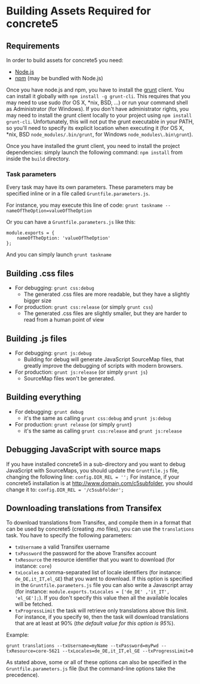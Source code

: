 # Building Assets Required for concrete5


## Requirements
In order to build assets for concrete5 you need:
- [Node.js](http://nodejs.org/)
- [npm](http://npmjs.org/) (may be bundled with Node.js)

Once you have node.js and npm, you have to install the [grunt](http://gruntjs.com/) client.
You can install it globally with `npm install -g grunt-cli`. This requires that you may need to use sudo (for OS X, *nix, BSD, …) or run your command shell as Administrator (for Windows).
If you don't have administrator rights, you may need to install the grunt client locally to your project using `npm install grunt-cli`.
Unfortunately, this will not put the grunt executable in your PATH, so you'll need to specify its explicit location when executing it (for OS X, *nix, BSD `node_modules/.bin/grunt`, for Windows `node_modules\.bin\grunt`).

Once you have installed the grunt client, you need to install the project dependencies: simply launch the following command: `npm install` from inside the `build` directory.

### Task parameters

Every task may have its own parameters. These parameters may be specified inline or in a file called `Gruntfile.parameters.js`.

For instance, you may execute this line of code:
`grunt taskname --nameOfTheOption=valueOfTheOption`

Or you can have a  `Gruntfile.parameters.js` like this:
```
module.exports = {
	nameOfTheOption: 'valueOfTheOption'
};
```
And you can simply launch `grunt taskname`


## Building .css files

- For debugging: `grunt css:debug`
	- The generated .css files are more readable, but they have a slightly bigger size
- For production: `grunt css:release` (or simply `grunt css`)
	-  The generated .css files are slightly smaller, but they are harder to read from a human point of view


## Building .js files

- For debugging: `grunt js:debug`
	- Building for debug will generate JavaScript SourceMap files, that greatly improve the debugging of scripts with modern browsers.
- For production: `grunt js:release` (or simply `grunt js`)
	- SourceMap files won't be generated.  


## Building everything

- For debugging: `grunt debug`
	- it's the same as calling `grunt css:debug` and `grunt js:debug`
- For production: `grunt release` (or simply `grunt`)
	- it's the same as calling `grunt css:release` and `grunt js:release`


## Debugging JavaScript with source maps

If you have installed concrete5 in a sub-directory and you want to debug JavaScript with SourceMaps, you should update the `Gruntfile.js` file, changing the following line:
`config.DIR_REL = '';`
For instance, if your concrete5 installation is at http://www.domain.com/c5subfolder, you should change it to:
`config.DIR_REL = '/c5subfolder';`


## Downloading translations from Transifex

To download translations from Transifex, and compile them in a format that can be used by concrete5 (creating .mo files), you can use the `translations` task.
You have to specify the following parameters:
- `txUsername` a valid Transifex username
- `txPassword` the password for the above Transifex account
- `txResource` the resource identifier that you want to download (for instance: `core`)
- `txLocales` a comma-separated list of locale identifiers (for instance: `de_DE,it_IT,el_GE`) that you want to download. If this option is specified in the `Gruntfile.parameters.js` file you can also write a Javascript array (for instance: `module.exports.txLocales = ['de_DE' ,'it_IT', 'el_GE'];`). If you don't specify this value then all the available locales will be fetched.
- `txProgressLimit` the task will retrieve only translations above this limit. For instance, if you specify `90`, then the task will download translations that are at least at 90% (_the default value for this option is 95%_).

Example:
```Shell
grunt translations --txUsername=myName --txPassword=myPwd --txResource=core-5621 --txLocales=de_DE,it_IT,el_GE --txProgressLimit=0
```
As stated above, some or all of these options can also be specified in the `Gruntfile.parameters.js` file (but the command-line options take the precedence).